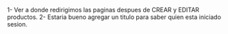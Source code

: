 1- Ver a donde redirigimos las paginas despues de CREAR y EDITAR productos.
2- Estaria bueno agregar un titulo para saber quien esta iniciado sesion.